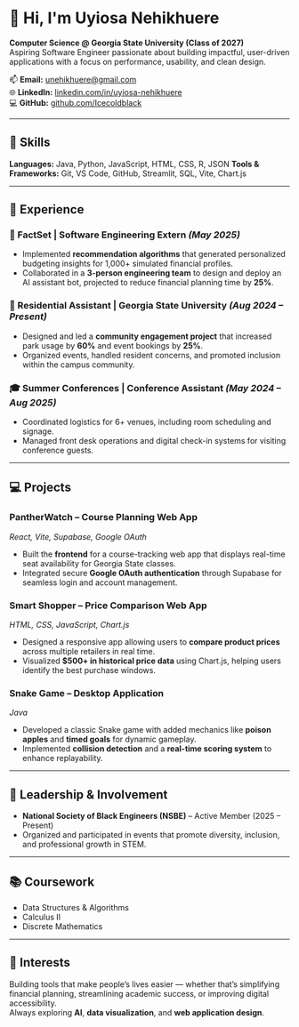 # 👋 Hi, I'm Uyiosa Nehikhuere  
**Computer Science @ Georgia State University (Class of 2027)**  
Aspiring Software Engineer passionate about building impactful, user-driven applications with a focus on performance, usability, and clean design.

📫 **Email:** unehikhuere@gmail.com  
🌐 **LinkedIn:** [linkedin.com/in/uyiosa-nehikhuere](https://www.linkedin.com/in/uyiosa-nehikhuere)  
💻 **GitHub:** [github.com/Icecoldblack](https://github.com/Icecoldblack)

---

## 🧠 Skills

**Languages:** Java, Python, JavaScript, HTML, CSS, R, JSON
**Tools & Frameworks:** Git, VS Code, GitHub, Streamlit, SQL, Vite, Chart.js  

---

## 💼 Experience

### 🧾 FactSet | Software Engineering Extern *(May 2025)*  
- Implemented **recommendation algorithms** that generated personalized budgeting insights for 1,000+ simulated financial profiles.  
- Collaborated in a **3-person engineering team** to design and deploy an AI assistant bot, projected to reduce financial planning time by **25%**.

### 🏢 Residential Assistant | Georgia State University *(Aug 2024 – Present)*  
- Designed and led a **community engagement project** that increased park usage by **60%** and event bookings by **25%**.  
- Organized events, handled resident concerns, and promoted inclusion within the campus community.

### 🎓 Summer Conferences | Conference Assistant *(May 2024 – Aug 2025)*  
- Coordinated logistics for 6+ venues, including room scheduling and signage.  
- Managed front desk operations and digital check-in systems for visiting conference guests.

---

## 💻 Projects

### **PantherWatch – Course Planning Web App**  
*React, Vite, Supabase, Google OAuth*  
- Built the **frontend** for a course-tracking web app that displays real-time seat availability for Georgia State classes.  
- Integrated secure **Google OAuth authentication** through Supabase for seamless login and account management.  

### **Smart Shopper – Price Comparison Web App**  
*HTML, CSS, JavaScript, Chart.js*  
- Designed a responsive app allowing users to **compare product prices** across multiple retailers in real time.  
- Visualized **$500+ in historical price data** using Chart.js, helping users identify the best purchase windows.  

### **Snake Game – Desktop Application**  
*Java*  
- Developed a classic Snake game with added mechanics like **poison apples** and **timed goals** for dynamic gameplay.  
- Implemented **collision detection** and a **real-time scoring system** to enhance replayability.  

---

## 🚀 Leadership & Involvement

- **National Society of Black Engineers (NSBE)** – Active Member (2025 – Present)  
- Organized and participated in events that promote diversity, inclusion, and professional growth in STEM.  

---

## 📚 Coursework

- Data Structures & Algorithms  
- Calculus II  
- Discrete Mathematics  

---

## 🌟 Interests

Building tools that make people’s lives easier — whether that’s simplifying financial planning, streamlining academic success, or improving digital accessibility.  
Always exploring **AI**, **data visualization**, and **web application design**.
